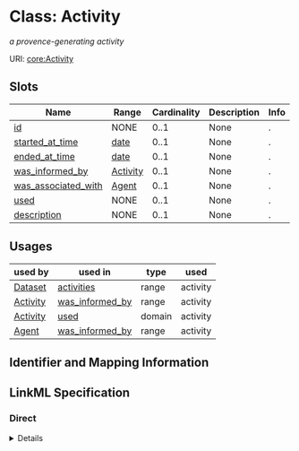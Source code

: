 # Class: Activity
_a provence-generating activity_





URI: [core:Activity](https://w3id.org/linkml/tests/core/Activity)



<!-- no inheritance hierarchy -->



## Slots

| Name | Range | Cardinality | Description  | Info |
| ---  | --- | --- | --- | --- |
| [id](id.md) | NONE | 0..1 | None  | . |
| [started_at_time](started_at_time.md) | [date](date.md) | 0..1 | None  | . |
| [ended_at_time](ended_at_time.md) | [date](date.md) | 0..1 | None  | . |
| [was_informed_by](was_informed_by.md) | [Activity](Activity.md) | 0..1 | None  | . |
| [was_associated_with](was_associated_with.md) | [Agent](Agent.md) | 0..1 | None  | . |
| [used](used.md) | NONE | 0..1 | None  | . |
| [description](description.md) | NONE | 0..1 | None  | . |


## Usages


| used by | used in | type | used |
| ---  | --- | --- | --- |
| [Dataset](Dataset.md) | [activities](activities.md) | range | activity |
| [Activity](Activity.md) | [was_informed_by](was_informed_by.md) | range | activity |
| [Activity](Activity.md) | [used](used.md) | domain | activity |
| [Agent](Agent.md) | [was_informed_by](was_informed_by.md) | range | activity |



## Identifier and Mapping Information









## LinkML Specification

<!-- TODO: investigate https://stackoverflow.com/questions/37606292/how-to-create-tabbed-code-blocks-in-mkdocs-or-sphinx -->

### Direct

<details>
```yaml
name: activity
mappings:
- prov:Activity
description: a provence-generating activity
from_schema: https://w3id.org/linkml/tests/core
slots:
- id
- started at time
- ended at time
- was informed by
- was associated with
- used
- description

```
</details>

### Induced

<details>
```yaml
name: activity
mappings:
- prov:Activity
description: a provence-generating activity
from_schema: https://w3id.org/linkml/tests/core
attributes:
  id:
    name: id
    from_schema: https://w3id.org/linkml/tests/core
    identifier: true
    alias: id
    owner: activity
  started at time:
    name: started at time
    from_schema: https://w3id.org/linkml/tests/core
    slot_uri: prov:startedAtTime
    alias: started_at_time
    owner: activity
    range: date
  ended at time:
    name: ended at time
    from_schema: https://w3id.org/linkml/tests/core
    slot_uri: prov:endedAtTime
    alias: ended_at_time
    owner: activity
    range: date
  was informed by:
    name: was informed by
    from_schema: https://w3id.org/linkml/tests/core
    slot_uri: prov:wasInformedBy
    alias: was_informed_by
    owner: activity
    range: activity
  was associated with:
    name: was associated with
    from_schema: https://w3id.org/linkml/tests/core
    slot_uri: prov:wasAssociatedWith
    inlined: false
    alias: was_associated_with
    owner: activity
    range: agent
  used:
    name: used
    from_schema: https://w3id.org/linkml/tests/core
    domain: activity
    slot_uri: prov:used
    alias: used
    owner: activity
  description:
    name: description
    from_schema: https://w3id.org/linkml/tests/core
    alias: description
    owner: activity

```
</details>